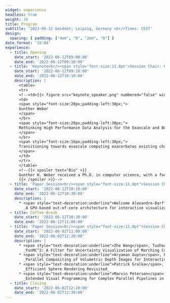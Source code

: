 ```yaml
---
widget: experience
headless: true
weight: 30
title: Program
subtitle: '2023-06-12 &middot; Leipzig, Germany <br/>Times: CEST'
design:
  spacing: { padding: ["4em", "0", "2em", "0"] }
date_format: '15:04'
experience:
  - title: Opening
    date_start: '2022-06-12T09:00:00'
    date_end: '2022-06-12T09:10:00'
  - title: 'Keynote<br/><span style="font-size:11.0pt">Session Chair: Roxana Bujack</span>'
    date_start: '2022-06-12T09:10:00'
    date_end: '2022-06-12T10:10:00'
    description: |
      <table>
      <tr>
      <!--<td>{{< figure src="keynote_speaker.png" numbered="false" width="100px">}}</td>-->
      <td>
      <span style="font-size:20px;padding-left:30px;">
      Gunther Weber
      </span>
      </br>
      <span style="font-size:20px;padding-left:30px;">
      Rethinking High Performance Data Analysis for the Exascale and Beyond
      </span>
      </br>
      <span style="font-size:16px;padding-left:30px;">
      Transitioning towards exascale computing exacerbates existing challenges in supercomputing, such as the widening gap between compute power and I/O bandwidth, as well as the need to move to even higher levels of parallel processing. Limitations imposed by I/O bandwidth creates a growing necessity for adopting in situ analysis techniques. Topological data analysis provides a versatile framework to define high-level features across a broad spectrum of simulations and to automate the selection of visualization parameters such as isovalues for isosurface extraction. The global nature of topological methods hinders their parallelization, posing additional difficulties. A fresh perspective on topological data analysis enables the development of novel algorithms that effectively leverage exascale machines. Looking forward and beyond simulations, the need to analyze the ever-increasing volume of experimental and observational provides additional challenges and opportunities for high-performance computing.
      </span>
      </td>
      </tr>
      </table>
      <!--{{< spoiler text="Bio" >}}
      Gunther H. Weber received a Ph.D. in computer science, with a focus on computer graphics and visualization, from the University of Kaiserslautern, Germany in 2003. He is currently a Staff Scientist in the Computational Research Division at the Lawrence Berkeley National Laboratory (LBNL), where he serves as Deputy Group Lead of the Machine Learning and Analytics Group in the Scientific Data Division. Gunther Weber is also an Adjunct Associate Professor of Computer Science at the University of California, Davis. His research interests include computer graphics, scientific visualization, data analysis with using topological methods, parallel and distributed computing for visualization and data analysis applications, hierarchical data representation methods, and bioinformatics. He has extensive experience in working with researchers from diverse science and engineering fields, including applied numerical computing, combustion simulation, gene expression, medicine, civil engineering, cosmology, climate and particle accelerator modeling. Dr. Weber has authored or co-authored over 100 publications, six of which won best paper awards. He has served as principal investigator (PI) or Co-PI on several Department of Energy (DOE) and National Science Foundation (NSF) projects. He is a reviewer for major funding agencies (DOE, NSF), conference proceedings and journals. Dr. Weber served as co-organizer, co-chair and program committee member of more than 60 internationally recognized conferences.
      {{< /spoiler >}}-->
  - title: 'Paper Session<br/><span style="font-size:11.0pt">Session Chair: Roxana Bujack</span>'
    date_start: '2022-06-12T10:10:00'
    date_end: '2022-06-12T10:30:00'
    description: |
      * <span style="text-decoration:underline">Welcome Alexandre-Barff</span>, Hervé Deleau, Jonathan Sarton, Franck Ledoux, Laurent Lucas:<br/>
        _A GPU-based out-of-core architecture for interactive visualization of AMR time series data_
  - title: Coffee Break
    date_start: '2022-06-12T10:30:00'
    date_end: '2022-06-12T11:00:00'
  - title: 'Paper Session<br/><span style="font-size:11.0pt">Session Chair: Filip Sadlo</span>'
    date_start: '2022-06-02T11:00:00'
    date_end: '2022-06-02T12:20:00'
    description: |
      * <span style="text-decoration:underline">Zhe Wang</span>, Tushar M. Athawale, Kenneth Moreland, Jieyang Chen, Chris R. Johnson:<br/>
        _FunMC^2: A Filter for Uncertainty Visualization of Marching Cubes on Multi-Core Devices_
      * <span style="text-decoration:underline">Aryaman Gupta</span>, Pietro Incardona, Anton Brock, Guido Reina, Steffen Frey, Stefan Gumhold, Ulrik Günther, Ivo F. Sbalzarini:<br/>
        _Parallel Compositing of Volumetric Depth Images for Interactive Visualization of Distributed Volumes at High Frame Rates_
      * <span style="text-decoration:underline">Patrick Gralka</span>, Guido Reina, Thomas Ertl:<br/>
        _Efficient Sphere Rendering Revisited_
      * <span style="text-decoration:underline">Marvin Petersen</span>, Jonas Lukasczyk, Charles Gueunet, Timothée Chabat, Christoph Garth:<br/>
        _Extended Visual Programming for Complex Parallel Pipelines in ParaView_
  - title: Closing
    date_start: '2022-06-02T12:20:00'
    date_end: '2022-06-02T12:30:00'
---
```

